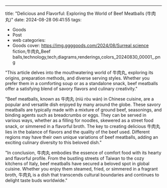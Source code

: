 ---
title: "Delicious and Flavorful: Exploring the World of Beef Meatballs (牛肉丸)"
date: 2024-08-28 06:41:55
tags:
  - Goods
  - Post
  - web
categories:
  - Goods
cover: https://img.ggggoods.com/2024/08/Surreal,science fiction,牛肉丸,Beef balls,technology,tech,diagrams,renderings,colors_20240830_00001_.png

"This article delves into the mouthwatering world of 牛肉丸, exploring its origins, preparation methods, and diverse serving styles. Whether you prefer them in a comforting soup or as a standalone snack, beef meatballs offer a satisfying blend of savory flavors and culinary creativity."

"Beef meatballs, known as 牛肉丸 (niú ròu wán) in Chinese cuisine, are a popular and versatile dish enjoyed by many around the globe. These savory meatballs are typically made with a mixture of ground beef, seasonings, and binding agents such as breadcrumbs or eggs. They can be served in various ways, whether as a filling for noodles, skewered as a street food snack, or simmered in a flavorful broth. The key to creating delicious 牛肉丸 lies in the balance of flavors and the quality of the beef used. Different regions may have their own unique variations of beef meatballs, adding an exciting culinary diversity to this beloved dish."

"In conclusion, 牛肉丸 embodies the essence of comfort food with its hearty and flavorful profile. From the bustling streets of Taiwan to the cozy kitchens of Italy, beef meatballs have secured a beloved spot in global cuisine. Whether you enjoy them steamed, fried, or simmered in a fragrant broth, 牛肉丸 is a dish that transcends cultural boundaries and continues to delight taste buds worldwide."
